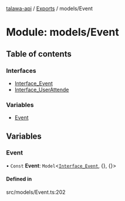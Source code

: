 [talawa-api](../README.md) / [Exports](../modules.md) / models/Event

# Module: models/Event

## Table of contents

### Interfaces

- [Interface\_Event](../interfaces/models_Event.Interface_Event.md)
- [Interface\_UserAttende](../interfaces/models_Event.Interface_UserAttende.md)

### Variables

- [Event](models_Event.md#event)

## Variables

### Event

• `Const` **Event**: `Model`\<[`Interface_Event`](../interfaces/models_Event.Interface_Event.md), \{}, \{}\>

#### Defined in

src/models/Event.ts:202
